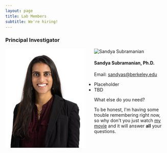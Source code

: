 ```yaml
---
layout: page
title: Lab Members
subtitle: We're hiring!
---
```


### Principal Investigator

<img src="/assets/img/20220609_0469_SSubramanian_cropped.jpg" style="float: left; margin-right: 2em;" width="250"/>

<img src="/assets/img/20220609_0469_SSubramanian_cropped.jpg"
srcset="/assets/img/20220609_0469_SSubramanian_cropped.jpg 250w, /assets/img/crepe.jpg 100w"
sizes="33vw"
alt="Sandya Subramanian">

#### Sandya Subramanian, Ph.D.

Email: <a href="mailto:sandyas@berkeley.edu">sandyas@berkeley.edu</a>

  - Placeholder
  - TBD

What else do you need?

To be honest, I'm having some trouble remembering right now, so why don't you just watch [my movie](https://en.wikipedia.org/wiki/The_Princess_Bride_%28film%29) and it will answer **all** your questions.
